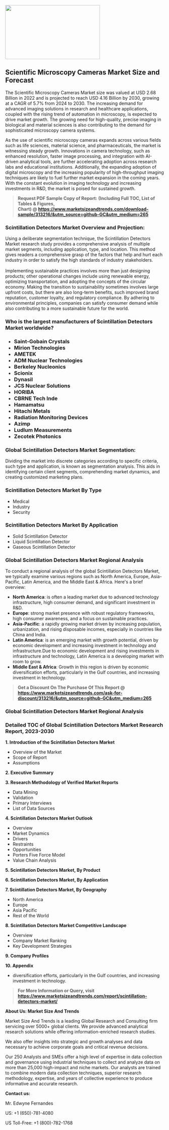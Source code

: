 <p><img class="alignnone size-medium wp-image-20088" src="https://ffe5etoiles.com/wp-content/uploads/2024/12/MST1-300x171.png" alt="" width="300" height="171" /></p><h2>Scientific Microscopy Cameras Market Size and Forecast</h2><p>The Scientific Microscopy Cameras Market size was valued at USD 2.68 Billion in 2022 and is projected to reach USD 4.16 Billion by 2030, growing at a CAGR of 5.7% from 2024 to 2030. The increasing demand for advanced imaging solutions in research and healthcare applications, coupled with the rising trend of automation in microscopy, is expected to drive market growth. The growing need for high-quality, precise imaging in biological and material sciences is also contributing to the demand for sophisticated microscopy camera systems.</p><p>As the use of scientific microscopy cameras expands across various fields such as life sciences, material science, and pharmaceuticals, the market is witnessing steady growth. Innovations in camera technology, such as enhanced resolution, faster image processing, and integration with AI-driven analytical tools, are further accelerating adoption across research labs and educational institutions. Additionally, the expanding adoption of digital microscopy and the increasing popularity of high-throughput imaging techniques are likely to fuel further market expansion in the coming years. With the constant evolution in imaging technology and increasing investments in R&D, the market is poised for sustained growth.</p></p><blockquote id="" class=""><strong>Request PDF Sample Copy of Report: (Including Full TOC, List of Tables &amp; Figures, Chart)&nbsp;@&nbsp;<strong><a href="https://www.marketsizeandtrends.com/download-sample/313216/&utm_source=github-GC&utm_medium=265" target="_blank">https://www.marketsizeandtrends.com/download-sample/313216/&utm_source=github-GC&utm_medium=265</a></strong></strong></blockquote><h3 id="" class="">Scintillation Detectors Market&nbsp;Overview and Projection:</h3><p id="" class="">Using a deliberate segmentation technique, the Scintillation Detectors Market research study provides a comprehensive analysis of multiple market segments, including application, type, and location. This method gives readers a comprehensive grasp of the factors that help and hurt each industry in order to satisfy the high standards of industry stakeholders. <br /> <br />Implementing sustainable practices involves more than just designing products; other operational changes include using renewable energy, optimizing transportation, and adopting the concepts of the circular economy. Making the transition to sustainability sometimes involves large upfront costs, but there are also long-term benefits, such improved brand reputation, customer loyalty, and regulatory compliance. By adhering to environmental principles, companies can satisfy consumer demand while also contributing to a more sustainable future for the world.</p><h3 id="" class="">Who is the largest manufacturers of&nbsp;Scintillation Detectors Market worldwide?</h3><h3 class=""><p><ul><li>Saint-Gobain Crystals </li><li> Mirion Technologies </li><li> AMETEK </li><li> ADM Nuclear Technologies </li><li> Berkeley Nucleonics </li><li> Scionix </li><li> Dynasil </li><li> JCS Nuclear Solutions </li><li> HORIBA </li><li> CBRNE Tech Inde </li><li> Hamamatsu </li><li> Hitachi Metals </li><li> Radiation Monitoring Devices </li><li> Azimp </li><li> Ludlum Measurements </li><li> Zecotek Photonics</li></ul></p></h3><h3 id="" class="">Global&nbsp;Scintillation Detectors Market Segmentation:</h3><p id="" class="">Dividing the market into discrete categories according to specific criteria, such type and application, is known as segmentation analysis. This aids in identifying certain client segments, comprehending market dynamics, and creating customized marketing plans.</p><h3 id="" class="">Scintillation Detectors Market&nbsp;By Type</h3><p><p><ul><li>Medical</li><li> Industry</li><li> Security</p></li></ul></p></p><h3 id="" class="">Scintillation Detectors Market&nbsp;By Application</h3><p class=""><p><ul><li>Solid Scintillation Detector</li><li> Liquid Scintillation Detector</li><li> Gaseous Scintillation Detector</li></ul></p></p><h3 id="" class="">Global Scintillation Detectors Market Regional Analysis</h3><p id="" class="">To conduct a regional analysis of the global Scintillation Detectors Market, we typically examine various regions such as North America, Europe, Asia-Pacific, Latin America, and the Middle East &amp; Africa. Here's a brief overview:</p><ul><li><strong>North America</strong>: is often a leading market due to advanced technology infrastructure, high consumer demand, and significant investment in R&amp;D.</li><li><strong>Europe</strong>: strong market presence with robust regulatory frameworks, high consumer awareness, and a focus on sustainable practices.</li><li><strong>Asia-Pacific</strong>: a rapidly growing market driven by increasing population, urbanization, and rising disposable incomes, especially in countries like China and India.</li><li><strong>Latin America</strong>: is an emerging market with growth potential, driven by economic development and increasing investment in technology and infrastructure.Due to economic development and rising investments in infrastructure and technology, Latin America is a developing market with room to grow.</li><li><strong>Middle East &amp; Africa</strong>: Growth in this region is driven by economic diversification efforts, particularly in the Gulf countries, and increasing investment in technology.</li></ul><blockquote id="" class=""><strong>Get a Discount On The Purchase Of This Report @ <strong><a href="https://www.marketsizeandtrends.com/ask-for-discount/313216/&utm_source=github-GC&utm_medium=265" target="_blank">https://www.marketsizeandtrends.com/ask-for-discount/313216/&utm_source=github-GC&utm_medium=265</a></strong></strong></blockquote><h3 id="" class="">Global Scintillation Detectors Market Regional Analysis</h3><h3 id="" class="">Detailed TOC of Global Scintillation Detectors Market Research Report, 2023-2030</h3><p id="" class=""><strong>1. Introduction of the Scintillation Detectors Market</strong></p><ul><li>Overview of the Market</li><li>Scope of Report</li><li>Assumptions</li></ul><p id="" class=""><strong>2. Executive Summary</strong></p><p id="" class=""><strong>3. Research Methodology of Verified Market Reports</strong></p><ul><li>Data Mining</li><li>Validation</li><li>Primary Interviews</li><li>List of Data Sources</li></ul><p id="" class=""><strong>4. Scintillation Detectors Market Outlook</strong></p><ul><li>Overview</li><li>Market Dynamics</li><li>Drivers</li><li>Restraints</li><li>Opportunities</li><li>Porters Five Force Model</li><li>Value Chain Analysis</li></ul><p id="" class=""><strong>5. Scintillation Detectors Market, By Product</strong></p><p id="" class=""><strong>6. Scintillation Detectors Market, By Application</strong></p><p id="" class=""><strong>7. Scintillation Detectors Market, By Geography</strong></p><ul><li>North America</li><li>Europe</li><li>Asia Pacific</li><li>Rest of the World</li></ul><p id="" class=""><strong>8. Scintillation Detectors Market Competitive Landscape</strong></p><ul><li>Overview</li><li>Company Market Ranking</li><li>Key Development Strategies</li></ul><p id="" class=""><strong>9. Company Profiles</strong></p><p id="" class=""><strong>10. Appendix</strong></p><ul><li>diversification efforts, particularly in the Gulf countries, and increasing investment in technology.</li></ul><blockquote id="" class=""><strong>For More Information or Query, visit <strong><strong><a href="https://www.marketsizeandtrends.com/report/scintillation-detectors-market/" target="_blank">https://www.marketsizeandtrends.com/report/scintillation-detectors-market/</a></strong></strong></strong></blockquote><p id="" class=""><strong>About Us: Market Size And Trends</strong></p><p id="" class="">Market Size And Trends is a leading Global Research and Consulting firm servicing over 5000+ global clients. We provide advanced analytical research solutions while offering information-enriched research studies.</p><p id="" class="">We also offer insights into strategic and growth analyses and data necessary to achieve corporate goals and critical revenue decisions.</p><p id="" class="">Our 250 Analysts and SMEs offer a high level of expertise in data collection and governance using industrial techniques to collect and analyze data on more than 25,000 high-impact and niche markets. Our analysts are trained to combine modern data collection techniques, superior research methodology, expertise, and years of collective experience to produce informative and accurate research.</p><p id="" class=""><strong>Contact us:</strong></p><p id="" class="">Mr. Edwyne Fernandes</p><p id="" class="">US: +1 (650)-781-4080</p><p id="" class="">US Toll-Free: +1 (800)-782-1768</p>
